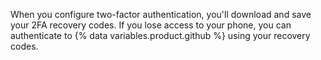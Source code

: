 When you configure two-factor authentication, you'll download and save your 2FA recovery codes. If you lose access to your phone, you can authenticate to {% data variables.product.github %} using your recovery codes.
